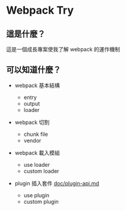 # Webpack Try

## 這是什麼？

這是一個成長專案使我了解 webpack 的運作機制

## 可以知道什麼？

- webpack 基本結構
  - entry
  - output
  - loader

- webpack 切割
  - chunk file
  - vendor

- webpack 載入模組
  - use loader
  - custom loader

- plugin 插入套件 [doc/plugin-api.md]()
  - use plugin
  - custom plugin
